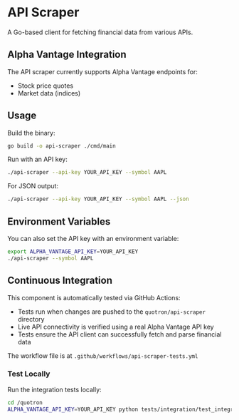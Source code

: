 # API Scraper

A Go-based client for fetching financial data from various APIs.

## Alpha Vantage Integration

The API scraper currently supports Alpha Vantage endpoints for:
- Stock price quotes
- Market data (indices)

## Usage

Build the binary:
```bash
go build -o api-scraper ./cmd/main
```

Run with an API key:
```bash
./api-scraper --api-key YOUR_API_KEY --symbol AAPL
```

For JSON output:
```bash
./api-scraper --api-key YOUR_API_KEY --symbol AAPL --json
```

## Environment Variables

You can also set the API key with an environment variable:
```bash
export ALPHA_VANTAGE_API_KEY=YOUR_API_KEY
./api-scraper --symbol AAPL
```

## Continuous Integration

This component is automatically tested via GitHub Actions:

- Tests run when changes are pushed to the `quotron/api-scraper` directory
- Live API connectivity is verified using a real Alpha Vantage API key
- Tests ensure the API client can successfully fetch and parse financial data

The workflow file is at `.github/workflows/api-scraper-tests.yml`

### Test Locally

Run the integration tests locally:
```bash
cd /quotron
ALPHA_VANTAGE_API_KEY=YOUR_API_KEY python tests/integration/test_integration.py --api
```
